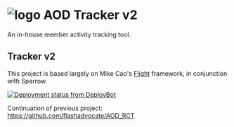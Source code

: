 # ![logo](http://aodwebhost.site.nfoservers.com/tracker/assets/images/icons/small/tracker.png) AOD Tracker v2
An in-house member activity tracking tool.

## Tracker v2
This project is based largely on Mike Cao's [Flight](http://flightphp.com/learn) framework, in conjunction with Sparrow. 

<a href="http://deploybot.com"><img src="https://aod.deploybot.com/badge/23779030021075/59044.svg" alt="Deployment status from DeployBot"></a>

Continuation of previous project: https://github.com/flashadvocate/AOD_RCT
